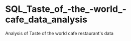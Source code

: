 # SQL_Taste_of_-the_-world_-cafe_data_analysis
Analysis of Taste of the world cafe restaurant's data

